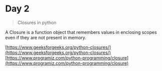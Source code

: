 # Day 2

> Closures in python

 <p>A Closure is a function object that remembers values in enclosing scopes even if they are not present in memory.</p>

[https://www.geeksforgeeks.org/python-closures/](https://www.geeksforgeeks.org/python-closures/)
[https://www.programiz.com/python-programming/closure](https://www.programiz.com/python-programming/closure)
